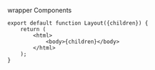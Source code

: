 
wrapper Components

```
export default function Layout({children}) {
	return (
		<html>
			<body>{children}</body>
		</html>
	);
}
```

